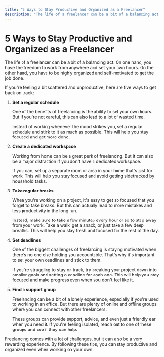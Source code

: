 ```yaml
---
title: "5 Ways to Stay Productive and Organized as a Freelancer"
description: "The life of a freelancer can be a bit of a balancing act. On one hand, you have the freedom to work from anywhere and set your own hours. On the other hand, you have to be highly organized and self-motivated to get the job done."
---
```


# 5 Ways to Stay Productive and Organized as a Freelancer

The life of a freelancer can be a bit of a balancing act. On one hand, you have the freedom to work from anywhere and set your own hours. On the other hand, you have to be highly organized and self-motivated to get the job done.

If you're feeling a bit scattered and unproductive, here are five ways to get back on track:

1. **Set a regular schedule**

   One of the benefits of freelancing is the ability to set your own hours. But if you're not careful, this can also lead to a lot of wasted time.

   Instead of working whenever the mood strikes you, set a regular schedule and stick to it as much as possible. This will help you stay focused and get more done.

2. **Create a dedicated workspace**

   Working from home can be a great perk of freelancing. But it can also be a major distraction if you don't have a dedicated workspace.

   If you can, set up a separate room or area in your home that's just for work. This will help you stay focused and avoid getting sidetracked by household tasks.

3. **Take regular breaks**

   When you're working on a project, it's easy to get so focused that you forget to take breaks. But this can actually lead to more mistakes and less productivity in the long run.

   Instead, make sure to take a few minutes every hour or so to step away from your work. Take a walk, get a snack, or just take a few deep breaths. This will help you stay fresh and focused for the rest of the day.

4. **Set deadlines**

   One of the biggest challenges of freelancing is staying motivated when there's no one else holding you accountable. That's why it's important to set your own deadlines and stick to them.

   If you're struggling to stay on track, try breaking your project down into smaller goals and setting a deadline for each one. This will help you stay focused and make progress even when you don't feel like it.

5. **Find a support group**

   Freelancing can be a bit of a lonely experience, especially if you're used to working in an office. But there are plenty of online and offline groups where you can connect with other freelancers.

   These groups can provide support, advice, and even just a friendly ear when you need it. If you're feeling isolated, reach out to one of these groups and see if they can help.

Freelancing comes with a lot of challenges, but it can also be a very rewarding experience. By following these tips, you can stay productive and organized even when working on your own.
